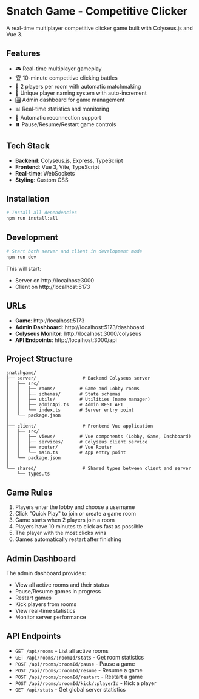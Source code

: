 # Snatch Game - Competitive Clicker

A real-time multiplayer competitive clicker game built with Colyseus.js and Vue 3.

## Features

- 🎮 Real-time multiplayer gameplay
- 🏆 10-minute competitive clicking battles
- 👥 2 players per room with automatic matchmaking
- 🎯 Unique player naming system with auto-increment
- 🎛️ Admin dashboard for game management
- 📊 Real-time statistics and monitoring
- 🔄 Automatic reconnection support
- ⏸️ Pause/Resume/Restart game controls

## Tech Stack

- **Backend**: Colyseus.js, Express, TypeScript
- **Frontend**: Vue 3, Vite, TypeScript
- **Real-time**: WebSockets
- **Styling**: Custom CSS

## Installation

```bash
# Install all dependencies
npm run install:all
```

## Development

```bash
# Start both server and client in development mode
npm run dev
```

This will start:
- Server on http://localhost:3000
- Client on http://localhost:5173

## URLs

- **Game**: http://localhost:5173
- **Admin Dashboard**: http://localhost:5173/dashboard
- **Colyseus Monitor**: http://localhost:3000/colyseus
- **API Endpoints**: http://localhost:3000/api

## Project Structure

```
snatchgame/
├── server/                 # Backend Colyseus server
│   ├── src/
│   │   ├── rooms/         # Game and Lobby rooms
│   │   ├── schemas/       # State schemas
│   │   ├── utils/         # Utilities (name manager)
│   │   ├── adminApi.ts    # Admin REST API
│   │   └── index.ts       # Server entry point
│   └── package.json
│
├── client/                 # Frontend Vue application
│   ├── src/
│   │   ├── views/         # Vue components (Lobby, Game, Dashboard)
│   │   ├── services/      # Colyseus client service
│   │   ├── router/        # Vue Router
│   │   └── main.ts        # App entry point
│   └── package.json
│
└── shared/                 # Shared types between client and server
    └── types.ts
```

## Game Rules

1. Players enter the lobby and choose a username
2. Click "Quick Play" to join or create a game room
3. Game starts when 2 players join a room
4. Players have 10 minutes to click as fast as possible
5. The player with the most clicks wins
6. Games automatically restart after finishing

## Admin Dashboard

The admin dashboard provides:
- View all active rooms and their status
- Pause/Resume games in progress
- Restart games
- Kick players from rooms
- View real-time statistics
- Monitor server performance

## API Endpoints

- `GET /api/rooms` - List all active rooms
- `GET /api/rooms/:roomId/stats` - Get room statistics
- `POST /api/rooms/:roomId/pause` - Pause a game
- `POST /api/rooms/:roomId/resume` - Resume a game
- `POST /api/rooms/:roomId/restart` - Restart a game
- `POST /api/rooms/:roomId/kick/:playerId` - Kick a player
- `GET /api/stats` - Get global server statistics